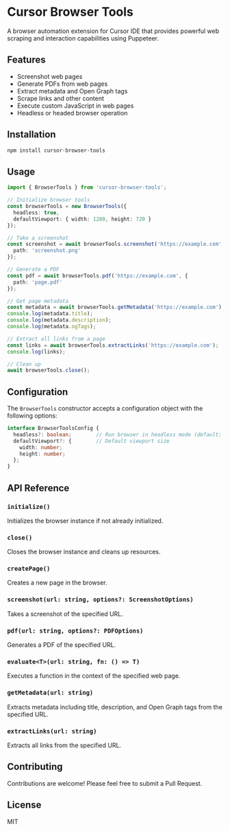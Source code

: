 # Cursor Browser Tools

A browser automation extension for Cursor IDE that provides powerful web scraping and interaction capabilities using Puppeteer.

## Features

- Screenshot web pages
- Generate PDFs from web pages
- Extract metadata and Open Graph tags
- Scrape links and other content
- Execute custom JavaScript in web pages
- Headless or headed browser operation

## Installation

```bash
npm install cursor-browser-tools
```

## Usage

```typescript
import { BrowserTools } from 'cursor-browser-tools';

// Initialize browser tools
const browserTools = new BrowserTools({
  headless: true,
  defaultViewport: { width: 1280, height: 720 }
});

// Take a screenshot
const screenshot = await browserTools.screenshot('https://example.com', {
  path: 'screenshot.png'
});

// Generate a PDF
const pdf = await browserTools.pdf('https://example.com', {
  path: 'page.pdf'
});

// Get page metadata
const metadata = await browserTools.getMetadata('https://example.com');
console.log(metadata.title);
console.log(metadata.description);
console.log(metadata.ogTags);

// Extract all links from a page
const links = await browserTools.extractLinks('https://example.com');
console.log(links);

// Clean up
await browserTools.close();
```

## Configuration

The `BrowserTools` constructor accepts a configuration object with the following options:

```typescript
interface BrowserToolsConfig {
  headless?: boolean;        // Run browser in headless mode (default: true)
  defaultViewport?: {        // Default viewport size
    width: number;
    height: number;
  };
}
```

## API Reference

### `initialize()`
Initializes the browser instance if not already initialized.

### `close()`
Closes the browser instance and cleans up resources.

### `createPage()`
Creates a new page in the browser.

### `screenshot(url: string, options?: ScreenshotOptions)`
Takes a screenshot of the specified URL.

### `pdf(url: string, options?: PDFOptions)`
Generates a PDF of the specified URL.

### `evaluate<T>(url: string, fn: () => T)`
Executes a function in the context of the specified web page.

### `getMetadata(url: string)`
Extracts metadata including title, description, and Open Graph tags from the specified URL.

### `extractLinks(url: string)`
Extracts all links from the specified URL.

## Contributing

Contributions are welcome! Please feel free to submit a Pull Request.

## License

MIT